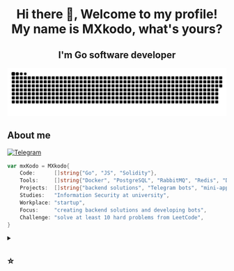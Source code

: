 <h1 align="center">Hi there 👋, Welcome to my profile! My name is MXkodo, what's yours? </h1>

<h2 align="center">I'm Go software developer </h1>

<p align="center">
 <img width="600" src="assets/github-snake.svg" alt="snake"/>
</p>

## About me

[![Telegram](https://img.shields.io/badge/-Telegram-2CA5E0?style=flat&logo=telegram&logoColor=white)](https://t.me/Eofdr)

```GO
var mxKodo = MXkodo{
    Code:      []string{"Go", "JS", "Solidity"},
    Tools:     []string{"Docker", "PostgreSQL", "RabbitMQ", "Redis", "Docker Compose", "React"},
    Projects:  []string{"backend solutions", "Telegram bots", "mini-apps", "UserBots"},
    Studies:   "Information Security at university",
    Workplace: "startup",
    Focus:     "creating backend solutions and developing bots",
    Challenge: "solve at least 10 hard problems from LeetCode",
}
```

<details align="left">
  <summary><h2><b>⭐</b></h2></summary>
  <p>
   <img src="https://github-readme-stats.vercel.app/api/top-langs/?username=MXkodo&theme=dracula&layout=compact&hide_border=true&bg_color=00000000" />
   <br>
   <img src="https://github-readme-stats.vercel.app/api?username=MXkodo&count_private=true&show_icons=true&theme=dracula&hide_border=true&bg_color=00000000" />
    <br>
   <img src="![Metrics](https://metrics.lecoq.io/MXkodo?template=terminal&languages=1&isocalendar=1&base=header%2C%20activity%2C%20community%2C%20repositories%2C%20metadata&base.indepth=false&base.hireable=false&base.skip=false&isocalendar=false&isocalendar.duration=full-year&languages=false&languages.ignored=html%2C%20css%2C%20javascript&languages.limit=8&languages.threshold=0%25&languages.other=false&languages.colors=github&languages.sections=most-used&languages.indepth=false&languages.analysis.timeout=15&languages.analysis.timeout.repositories=7.5&languages.categories=markup%2C%20programming&languages.recent.categories=markup%2C%20programming&languages.recent.load=300&languages.recent.days=14&config.timezone=Europe%2FAstrakhan)" />
  </p>
</details>
